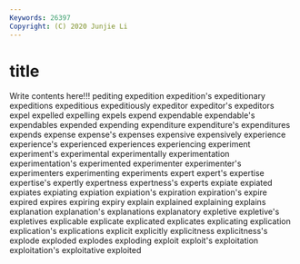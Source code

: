 ```yaml
---
Keywords: 26397
Copyright: (C) 2020 Junjie Li
---
```


# title

Write contents here!!!
pediting 
expedition 
expedition's 
expeditionary 
expeditions 
expeditious 
expeditiously 
expeditor
expeditor's 
expeditors 
expel 
expelled 
expelling 
expels 
expend 
expendable 
expendable's 
expendables
expended 
expending 
expenditure 
expenditure's 
expenditures 
expends 
expense 
expense's 
expenses 
expensive
expensively 
experience 
experience's 
experienced 
experiences 
experiencing 
experiment 
experiment's 
experimental 
experimentally
experimentation 
experimentation's 
experimented 
experimenter 
experimenter's 
experimenters 
experimenting 
experiments 
expert 
expert's
expertise 
expertise's 
expertly 
expertness 
expertness's 
experts 
expiate 
expiated 
expiates 
expiating
expiation 
expiation's 
expiration 
expiration's 
expire 
expired 
expires 
expiring 
expiry 
explain
explained 
explaining 
explains 
explanation 
explanation's 
explanations 
explanatory 
expletive 
expletive's 
expletives
explicable 
explicate 
explicated 
explicates 
explicating 
explication 
explication's 
explications 
explicit 
explicitly
explicitness 
explicitness's 
explode 
exploded 
explodes 
exploding 
exploit 
exploit's 
exploitation 
exploitation's
exploitative 
exploited 
